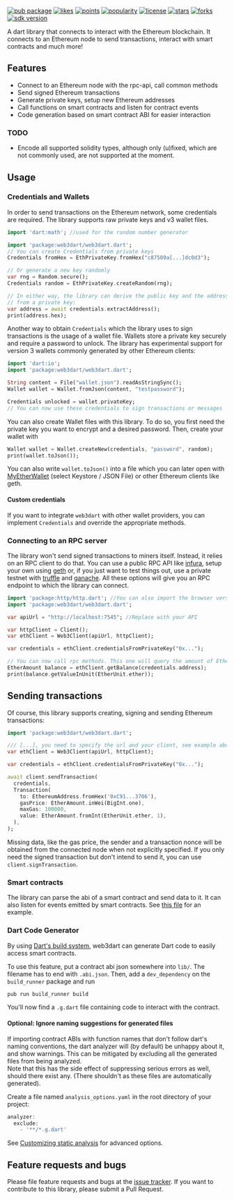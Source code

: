 [![pub package](https://img.shields.io/pub/v/web3dart)](https://pub.dartlang.org/packages/web3dart)
[![likes](https://img.shields.io/pub/likes/web3dart)](https://pub.dartlang.org/packages/web3dart/score)
[![points](https://img.shields.io/pub/points/web3dart)](https://pub.dartlang.org/packages/web3dart/score)
[![popularity](https://img.shields.io/pub/popularity/web3dart)](https://pub.dartlang.org/packages/web3dart/score)
[![license](https://img.shields.io/github/license/xclud/web3dart)](https://pub.dartlang.org/packages/web3dart)
[![stars](https://img.shields.io/github/stars/simolus3/web3dart)](https://github.com/xclud/web3dart/stargazers)
[![forks](https://img.shields.io/github/forks/simolus3/web3dart)](https://github.com/xclud/web3dart/network/members)
[![sdk version](https://badgen.net/pub/sdk-version/web3dart)](https://pub.dartlang.org/packages/web3dart)

A dart library that connects to interact with the Ethereum blockchain. It connects
to an Ethereum node to send transactions, interact with smart contracts and much
more!

## Features

- Connect to an Ethereum node with the rpc-api, call common methods
- Send signed Ethereum transactions
- Generate private keys, setup new Ethereum addresses
- Call functions on smart contracts and listen for contract events
- Code generation based on smart contract ABI for easier interaction

### TODO

- Encode all supported solidity types, although only (u)fixed,
  which are not commonly used, are not supported at the moment.

## Usage

### Credentials and Wallets

In order to send transactions on the Ethereum network, some credentials
are required. The library supports raw private keys and v3 wallet files.

```dart
import 'dart:math'; //used for the random number generator

import 'package:web3dart/web3dart.dart';
// You can create Credentials from private keys
Credentials fromHex = EthPrivateKey.fromHex("c87509a[...]dc0d3");

// Or generate a new key randomly
var rng = Random.secure();
Credentials random = EthPrivateKey.createRandom(rng);

// In either way, the library can derive the public key and the address
// from a private key:
var address = await credentials.extractAddress();
print(address.hex);
```

Another way to obtain `Credentials` which the library uses to sign
transactions is the usage of a wallet file. Wallets store a private
key securely and require a password to unlock. The library has experimental
support for version 3 wallets commonly generated by other Ethereum clients:

```dart
import 'dart:io';
import 'package:web3dart/web3dart.dart';

String content = File("wallet.json").readAsStringSync();
Wallet wallet = Wallet.fromJson(content, "testpassword");

Credentials unlocked = wallet.privateKey;
// You can now use these credentials to sign transactions or messages
```

You can also create Wallet files with this library. To do so, you first need
the private key you want to encrypt and a desired password. Then, create
your wallet with

```dart
Wallet wallet = Wallet.createNew(credentials, "password", random);
print(wallet.toJson());
```

You can also write `wallet.toJson()` into a file which you can later open
with [MyEtherWallet](https://www.myetherwallet.com/#view-wallet-info)
(select Keystore / JSON File) or other Ethereum clients like geth.

#### Custom credentials

If you want to integrate `web3dart` with other wallet providers, you can implement
`Credentials` and override the appropriate methods.

### Connecting to an RPC server

The library won't send signed transactions to miners itself. Instead,
it relies on an RPC client to do that. You can use a public RPC API like
[infura](https://infura.io/), setup your own using [geth](https://github.com/ethereum/go-ethereum/wiki/geth)
or, if you just want to test things out, use a private testnet with
[truffle](https://www.trufflesuite.com/) and [ganache](https://www.trufflesuite.com/ganache). All these options will give you
an RPC endpoint to which the library can connect.

```dart
import 'package:http/http.dart'; //You can also import the browser version
import 'package:web3dart/web3dart.dart';

var apiUrl = "http://localhost:7545"; //Replace with your API

var httpClient = Client();
var ethClient = Web3Client(apiUrl, httpClient);

var credentials = ethClient.credentialsFromPrivateKey("0x...");

// You can now call rpc methods. This one will query the amount of Ether you own
EtherAmount balance = ethClient.getBalance(credentials.address);
print(balance.getValueInUnit(EtherUnit.ether));
```

## Sending transactions

Of course, this library supports creating, signing and sending Ethereum
transactions:

```dart
import 'package:web3dart/web3dart.dart';

/// [...], you need to specify the url and your client, see example above
var ethClient = Web3Client(apiUrl, httpClient);

var credentials = ethClient.credentialsFromPrivateKey("0x...");

await client.sendTransaction(
  credentials,
  Transaction(
    to: EthereumAddress.fromHex('0xC91...3706'),
    gasPrice: EtherAmount.inWei(BigInt.one),
    maxGas: 100000,
    value: EtherAmount.fromInt(EtherUnit.ether, 1),
  ),
);
```

Missing data, like the gas price, the sender and a transaction nonce will be
obtained from the connected node when not explicitly specified. If you only need
the signed transaction but don't intend to send it, you can use
`client.signTransaction`.

### Smart contracts

The library can parse the abi of a smart contract and send data to it. It can also
listen for events emitted by smart contracts. See [this file](https://github.com/xclud/web3dart/blob/development/example/contracts.dart)
for an example.

### Dart Code Generator

By using [Dart's build system](https://github.com/dart-lang/build/), web3dart can
generate Dart code to easily access smart contracts.

To use this feature, put a contract abi json somewhere into `lib/`.
The filename has to end with `.abi.json`.
Then, add a `dev_dependency` on the `build_runner` package and run

```dart
pub run build_runner build
```

You'll now find a `.g.dart` file containing code to interact with the contract.

#### Optional: Ignore naming suggestions for generated files

If importing contract ABIs with function names that don't follow dart's naming conventions, the dart analyzer will (by default) be unhappy about it, and show warnings.
This can be mitigated by excluding all the generated files from being analyzed.  
Note that this has the side effect of suppressing serious errors as well, should there exist any. (There shouldn't as these files are automatically generated).

Create a file named `analysis_options.yaml` in the root directory of your project:

```dart
analyzer:
  exclude: 
    - '**/*.g.dart'
```

See [Customizing static analysis](https://dart.dev/guides/language/analysis-options) for advanced options.

## Feature requests and bugs

Please file feature requests and bugs at the [issue tracker][tracker].
If you want to contribute to this library, please submit a Pull Request.

[tracker]: https://github.com/xclud/web3dart/issues/new
